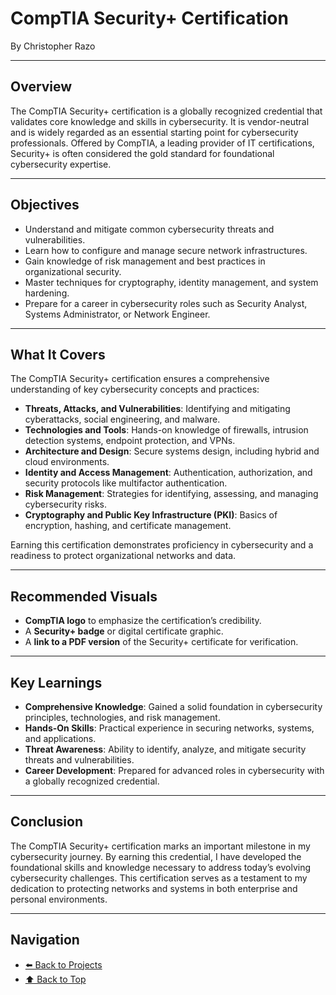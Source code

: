 # CompTIA Security+ Certification

By Christopher Razo

---

## Overview
The CompTIA Security+ certification is a globally recognized credential that validates core knowledge and skills in cybersecurity. It is vendor-neutral and is widely regarded as an essential starting point for cybersecurity professionals. Offered by CompTIA, a leading provider of IT certifications, Security+ is often considered the gold standard for foundational cybersecurity expertise.

---

## Objectives
- Understand and mitigate common cybersecurity threats and vulnerabilities.
- Learn how to configure and manage secure network infrastructures.
- Gain knowledge of risk management and best practices in organizational security.
- Master techniques for cryptography, identity management, and system hardening.
- Prepare for a career in cybersecurity roles such as Security Analyst, Systems Administrator, or Network Engineer.

---

## What It Covers
The CompTIA Security+ certification ensures a comprehensive understanding of key cybersecurity concepts and practices:

- **Threats, Attacks, and Vulnerabilities**: Identifying and mitigating cyberattacks, social engineering, and malware.
- **Technologies and Tools**: Hands-on knowledge of firewalls, intrusion detection systems, endpoint protection, and VPNs.
- **Architecture and Design**: Secure systems design, including hybrid and cloud environments.
- **Identity and Access Management**: Authentication, authorization, and security protocols like multifactor authentication.
- **Risk Management**: Strategies for identifying, assessing, and managing cybersecurity risks.
- **Cryptography and Public Key Infrastructure (PKI)**: Basics of encryption, hashing, and certificate management.

Earning this certification demonstrates proficiency in cybersecurity and a readiness to protect organizational networks and data.

---

## Recommended Visuals
- **CompTIA logo** to emphasize the certification’s credibility.
- A **Security+ badge** or digital certificate graphic.
- A **link to a PDF version** of the Security+ certificate for verification.

---

## Key Learnings
- **Comprehensive Knowledge**: Gained a solid foundation in cybersecurity principles, technologies, and risk management.
- **Hands-On Skills**: Practical experience in securing networks, systems, and applications.
- **Threat Awareness**: Ability to identify, analyze, and mitigate security threats and vulnerabilities.
- **Career Development**: Prepared for advanced roles in cybersecurity with a globally recognized credential.

---

## Conclusion
The CompTIA Security+ certification marks an important milestone in my cybersecurity journey. By earning this credential, I have developed the foundational skills and knowledge necessary to address today’s evolving cybersecurity challenges. This certification serves as a testament to my dedication to protecting networks and systems in both enterprise and personal environments.

---

## Navigation
- [⬅️ Back to Projects](https://c-razo.github.io/portfolio-v2/#projects)
- [⬆️ Back to Top](#comptia-security-certification)
